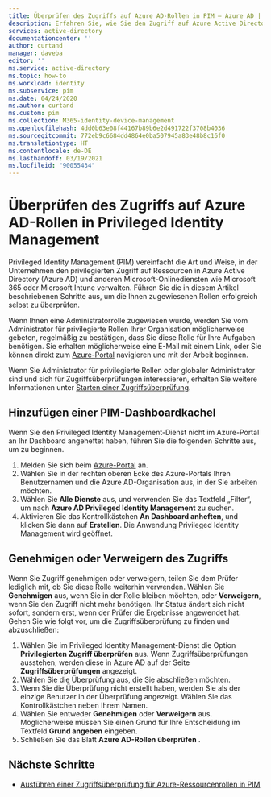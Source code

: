 ```yaml
---
title: Überprüfen des Zugriffs auf Azure AD-Rollen in PIM – Azure AD | Microsoft-Dokumentation
description: Erfahren Sie, wie Sie den Zugriff auf Azure Active Directory-Rollen in Azure AD Privileged Identity Management (PIM) überprüfen.
services: active-directory
documentationcenter: ''
author: curtand
manager: daveba
editor: ''
ms.service: active-directory
ms.topic: how-to
ms.workload: identity
ms.subservice: pim
ms.date: 04/24/2020
ms.author: curtand
ms.custom: pim
ms.collection: M365-identity-device-management
ms.openlocfilehash: 4dd0b63e08f44167b89b6e2d491722f3708b4036
ms.sourcegitcommit: 772eb9c6684dd4864e0ba507945a83e48b8c16f0
ms.translationtype: HT
ms.contentlocale: de-DE
ms.lasthandoff: 03/19/2021
ms.locfileid: "90055434"
---
```

# <a name="review-access-to-azure-ad-roles-in-privileged-identity-management"></a>Überprüfen des Zugriffs auf Azure AD-Rollen in Privileged Identity Management

Privileged Identity Management (PIM) vereinfacht die Art und Weise, in der Unternehmen den privilegierten Zugriff auf Ressourcen in Azure Active Directory (Azure AD) und anderen Microsoft-Onlinediensten wie Microsoft 365 oder Microsoft Intune verwalten. Führen Sie die in diesem Artikel beschriebenen Schritte aus, um die Ihnen zugewiesenen Rollen erfolgreich selbst zu überprüfen.

Wenn Ihnen eine Administratorrolle zugewiesen wurde, werden Sie vom Administrator für privilegierte Rollen Ihrer Organisation möglicherweise gebeten, regelmäßig zu bestätigen, dass Sie diese Rolle für Ihre Aufgaben benötigen. Sie erhalten möglicherweise eine E-Mail mit einem Link, oder Sie können direkt zum [Azure-Portal](https://portal.azure.com) navigieren und mit der Arbeit beginnen.

Wenn Sie Administrator für privilegierte Rollen oder globaler Administrator sind und sich für Zugriffsüberprüfungen interessieren, erhalten Sie weitere Informationen unter [Starten einer Zugriffsüberprüfung](pim-how-to-start-security-review.md).

## <a name="add-a-pim-dashboard-tile"></a>Hinzufügen einer PIM-Dashboardkachel

Wenn Sie den Privileged Identity Management-Dienst nicht im Azure-Portal an Ihr Dashboard angeheftet haben, führen Sie die folgenden Schritte aus, um zu beginnen.

1. Melden Sie sich beim [Azure-Portal](https://portal.azure.com/) an.
2. Wählen Sie in der rechten oberen Ecke des Azure-Portals Ihren Benutzernamen und die Azure AD-Organisation aus, in der Sie arbeiten möchten.
3. Wählen Sie **Alle Dienste** aus, und verwenden Sie das Textfeld „Filter“, um nach **Azure AD Privileged Identity Management** zu suchen.
4. Aktivieren Sie das Kontrollkästchen **An Dashboard anheften**, und klicken Sie dann auf **Erstellen**. Die Anwendung Privileged Identity Management wird geöffnet.

## <a name="approve-or-deny-access"></a>Genehmigen oder Verweigern des Zugriffs

Wenn Sie Zugriff genehmigen oder verweigern, teilen Sie dem Prüfer lediglich mit, ob Sie diese Rolle weiterhin verwenden. Wählen Sie **Genehmigen** aus, wenn Sie in der Rolle bleiben möchten, oder **Verweigern**, wenn Sie den Zugriff nicht mehr benötigen. Ihr Status ändert sich nicht sofort, sondern erst, wenn der Prüfer die Ergebnisse angewendet hat.
Gehen Sie wie folgt vor, um die Zugriffsüberprüfung zu finden und abzuschließen:

1. Wählen Sie im Privileged Identity Management-Dienst die Option **Privilegierten Zugriff überprüfen** aus. Wenn Zugriffsüberprüfungen ausstehen, werden diese in Azure AD auf der Seite **Zugriffsüberprüfungen** angezeigt.
2. Wählen Sie die Überprüfung aus, die Sie abschließen möchten.
3. Wenn Sie die Überprüfung nicht erstellt haben, werden Sie als der einzige Benutzer in der Überprüfung angezeigt. Wählen Sie das Kontrollkästchen neben Ihrem Namen.
4. Wählen Sie entweder **Genehmigen** oder **Verweigern** aus. Möglicherweise müssen Sie einen Grund für Ihre Entscheidung im Textfeld **Grund angeben** eingeben.  
5. Schließen Sie das Blatt **Azure AD-Rollen überprüfen** .

## <a name="next-steps"></a>Nächste Schritte

- [Ausführen einer Zugriffsüberprüfung für Azure-Ressourcenrollen in PIM](pim-resource-roles-perform-access-review.md)
